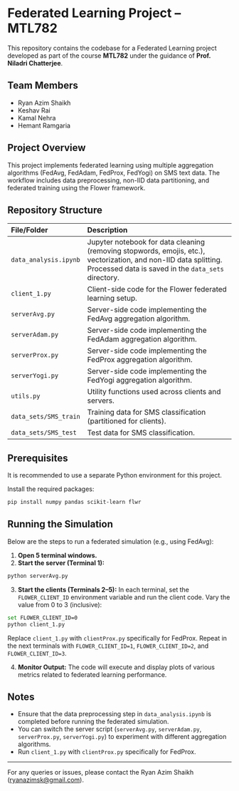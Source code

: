 # Federated Learning Project – MTL782

This repository contains the codebase for a Federated Learning project developed as part of the course **MTL782** under the guidance of **Prof. Niladri Chatterjee**.

## Team Members

- Ryan Azim Shaikh
- Keshav Rai
- Kamal Nehra
- Hemant Ramgaria


## Project Overview

This project implements federated learning using multiple aggregation algorithms (FedAvg, FedAdam, FedProx, FedYogi) on SMS text data. The workflow includes data preprocessing, non-IID data partitioning, and federated training using the Flower framework.

## Repository Structure

| File/Folder | Description |
| :-- | :-- |
| `data_analysis.ipynb` | Jupyter notebook for data cleaning (removing stopwords, emojis, etc.), vectorization, and non-IID data splitting. Processed data is saved in the `data_sets` directory. |
| `client_1.py` | Client-side code for the Flower federated learning setup. |
| `serverAvg.py` | Server-side code implementing the FedAvg aggregation algorithm. |
| `serverAdam.py` | Server-side code implementing the FedAdam aggregation algorithm. |
| `serverProx.py` | Server-side code implementing the FedProx aggregation algorithm. |
| `serverYogi.py` | Server-side code implementing the FedYogi aggregation algorithm. |
| `utils.py` | Utility functions used across clients and servers. |
| `data_sets/SMS_train` | Training data for SMS classification (partitioned for clients). |
| `data_sets/SMS_test` | Test data for SMS classification. |

## Prerequisites

It is recommended to use a separate Python environment for this project.

Install the required packages:

```bash
pip install numpy pandas scikit-learn flwr
```


## Running the Simulation

Below are the steps to run a federated simulation (e.g., using FedAvg):

1. **Open 5 terminal windows.**
2. **Start the server (Terminal 1):**

```bash
python serverAvg.py
```

3. **Start the clients (Terminals 2–5):**
In each terminal, set the `FLOWER_CLIENT_ID` environment variable and run the client code. Vary the value from 0 to 3 (inclusive):

```bash
set FLOWER_CLIENT_ID=0
python client_1.py
```
Replace `client_1.py` with `clientProx.py` specifically for FedProx.
Repeat in the next terminals with `FLOWER_CLIENT_ID=1`, `FLOWER_CLIENT_ID=2`, and `FLOWER_CLIENT_ID=3`.

4. **Monitor Output:**
The code will execute and display plots of various metrics related to federated learning performance.

## Notes

- Ensure that the data preprocessing step in `data_analysis.ipynb` is completed before running the federated simulation.
- You can switch the server script (`serverAvg.py`, `serverAdam.py`, `serverProx.py`, `serverYogi.py`) to experiment with different aggregation algorithms.
- Run `client_1.py` with `clientProx.py` specifically for FedProx.
---

For any queries or issues, please contact the Ryan Azim Shaikh (ryanazimsk@gmail.com).

